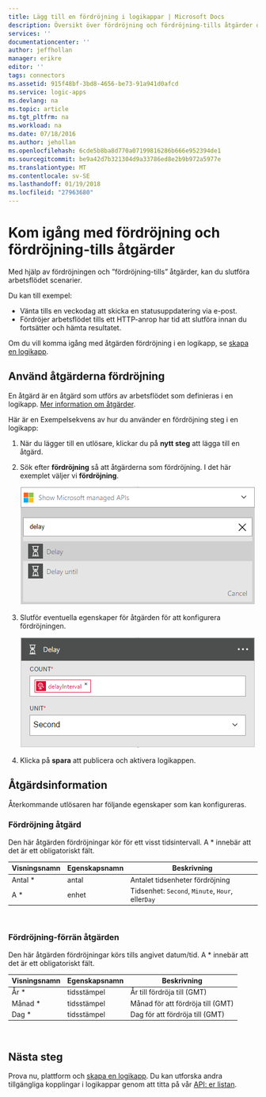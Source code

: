 ```yaml
---
title: Lägg till en fördröjning i logikappar | Microsoft Docs
description: Översikt över fördröjning och fördröjning-tills åtgärder och hur du använder dem med en Azure logikapp.
services: ''
documentationcenter: ''
author: jeffhollan
manager: erikre
editor: ''
tags: connectors
ms.assetid: 915f48bf-3bd8-4656-be73-91a941d0afcd
ms.service: logic-apps
ms.devlang: na
ms.topic: article
ms.tgt_pltfrm: na
ms.workload: na
ms.date: 07/18/2016
ms.author: jehollan
ms.openlocfilehash: 6cde5b8ba8d770a07199816286b666e952394de1
ms.sourcegitcommit: be9a42d7b321304d9a33786ed8e2b9b972a5977e
ms.translationtype: MT
ms.contentlocale: sv-SE
ms.lasthandoff: 01/19/2018
ms.locfileid: "27963680"
---
```

# <a name="get-started-with-the-delay-and-delay-until-actions"></a>Kom igång med fördröjning och fördröjning-tills åtgärder
Med hjälp av fördröjningen och ”fördröjning-tills” åtgärder, kan du slutföra arbetsflödet scenarier.

Du kan till exempel:

* Vänta tills en veckodag att skicka en statusuppdatering via e-post.
* Fördröjer arbetsflödet tills ett HTTP-anrop har tid att slutföra innan du fortsätter och hämta resultatet.

Om du vill komma igång med åtgärden fördröjning i en logikapp, se [skapa en logikapp](../logic-apps/quickstart-create-first-logic-app-workflow.md).

## <a name="use-the-delay-actions"></a>Använd åtgärderna fördröjning
En åtgärd är en åtgärd som utförs av arbetsflödet som definieras i en logikapp. [Mer information om åtgärder](connectors-overview.md).

Här är en Exempelsekvens av hur du använder en fördröjning steg i en logikapp:

1. När du lägger till en utlösare, klickar du på **nytt steg** att lägga till en åtgärd.
2. Sök efter **fördröjning** så att åtgärderna som fördröjning. I det här exemplet väljer vi **fördröjning**.
   
    ![Fördröjning åtgärder](./media/connectors-native-delay/using-action-1.png)
3. Slutför eventuella egenskaper för åtgärden för att konfigurera fördröjningen.
   
    ![Fördröjning config](./media/connectors-native-delay/using-action-2.png)
4. Klicka på **spara** att publicera och aktivera logikappen.

## <a name="action-details"></a>Åtgärdsinformation
Återkommande utlösaren har följande egenskaper som kan konfigureras.

### <a name="delay-action"></a>Fördröjning åtgärd
Den här åtgärden fördröjningar kör för ett visst tidsintervall.
A * innebär att det är ett obligatoriskt fält.

| Visningsnamn | Egenskapsnamn | Beskrivning |
| --- | --- | --- |
| Antal * |antal |Antalet tidsenheter fördröjning |
| A * |enhet |Tidsenhet: `Second`, `Minute`, `Hour`, eller`Day` |

<br>

### <a name="delay-until-action"></a>Fördröjning-förrän åtgärden
Den här åtgärden fördröjningar körs tills angivet datum/tid.
A * innebär att det är ett obligatoriskt fält.

| Visningsnamn | Egenskapsnamn | Beskrivning |
| --- | --- | --- |
| År * |tidsstämpel |År till fördröja till (GMT) |
| Månad * |tidsstämpel |Månad för att fördröja till (GMT) |
| Dag * |tidsstämpel |Dag för att fördröja till (GMT) |

<br>

## <a name="next-steps"></a>Nästa steg
Prova nu, plattform och [skapa en logikapp](../logic-apps/quickstart-create-first-logic-app-workflow.md). Du kan utforska andra tillgängliga kopplingar i logikappar genom att titta på vår [API: er listan](apis-list.md).

